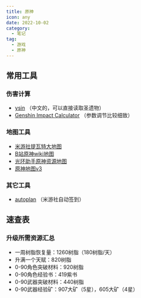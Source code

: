 ```yaml
---
title: 原神
icon: any
date: 2022-10-02
category:
  - 笔记
tag:
  - 游戏
  - 原神
---
```


## 常用工具

### 伤害计算
- [ysin](https://yuanshen.xin/) （中文的，可以直接读取圣遗物）
- [Genshin Impact Calculator](https://genshinimpactcalculator.com/genshinCalc.html) （参数调节比较细致）

### 地图工具
- [米游社提瓦特大地图](https://webstatic.mihoyo.com/ys/app/interactive-map/index.html)
- [B站原神wiki地图](https://wiki.biligame.com/ys/%E5%8E%9F%E7%A5%9E%E5%9C%B0%E5%9B%BE%E5%B7%A5%E5%85%B7_%E5%85%A8%E5%9C%B0%E6%A0%87%E4%BD%8D%E7%BD%AE%E7%82%B9)
- [光环助手原神资源地图](https://static-web.ghzs.com/cspage_pro/yuanshenMap.html#/)
- [原神地图v3](https://v3.yuanshen.site/)

### 其它工具
- [autoplan](https://github.com/wyt1215819315/autoplan) （米游社自动签到）


## 速查表

### 升级所需资源汇总

- 一周树脂恢复量：1260树脂（180树脂/天）
- 升满一个天赋：820树脂
- 0-90角色突破材料：920树脂
- 0-90角色经验书：419紫书
- 0-90武器突破材料：440树脂
- 0-90武器经验矿：907大矿（5星），605大矿（4星）

